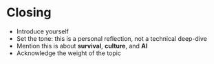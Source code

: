 # Closing

- Introduce yourself
- Set the tone: this is a personal reflection, not a technical deep-dive
- Mention this is about **survival**, **culture**, and **AI**
- Acknowledge the weight of the topic 